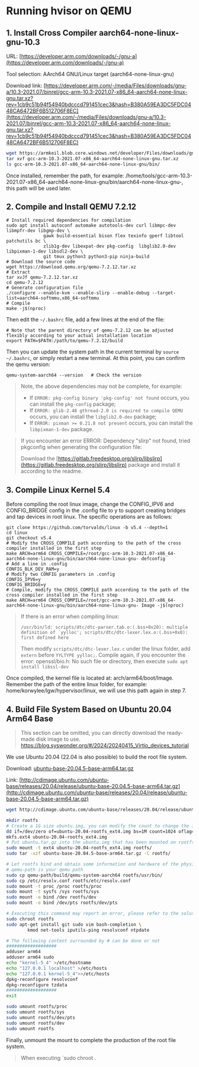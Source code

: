 # Running hvisor on QEMU

## 1. Install Cross Compiler aarch64-none-linux-gnu-10.3

URL: [https://developer.arm.com/downloads/-/gnu-a](https://developer.arm.com/downloads/-/gnu-a)

Tool selection: AArch64 GNU/Linux target (aarch64-none-linux-gnu)

Download link: [https://developer.arm.com/-/media/Files/downloads/gnu-a/10.3-2021.07/binrel/gcc-arm-10.3-2021.07-x86_64-aarch64-none-linux-gnu.tar.xz?rev=1cb9c51b94f54940bdcccd791451cec3&hash=B380A59EA3DC5FDC0448CA6472BF6B512706F8EC](https://developer.arm.com/-/media/Files/downloads/gnu-a/10.3-2021.07/binrel/gcc-arm-10.3-2021.07-x86_64-aarch64-none-linux-gnu.tar.xz?rev=1cb9c51b94f54940bdcccd791451cec3&hash=B380A59EA3DC5FDC0448CA6472BF6B512706F8EC)

```bash
wget https://armkeil.blob.core.windows.net/developer/Files/downloads/gnu-a/10.3-2021.07/binrel/gcc-arm-10.3-2021.07-x86_64-aarch64-none-linux-gnu.tar.xz
tar xvf gcc-arm-10.3-2021.07-x86_64-aarch64-none-linux-gnu.tar.xz
ls gcc-arm-10.3-2021.07-x86_64-aarch64-none-linux-gnu/bin/
```

Once installed, remember the path, for example: /home/tools/gcc-arm-10.3-2021.07-x86_64-aarch64-none-linux-gnu/bin/aarch64-none-linux-gnu-, this path will be used later.

## 2. Compile and Install QEMU 7.2.12

```
# Install required dependencies for compilation
sudo apt install autoconf automake autotools-dev curl libmpc-dev libmpfr-dev libgmp-dev \
              gawk build-essential bison flex texinfo gperf libtool patchutils bc \
              zlib1g-dev libexpat-dev pkg-config  libglib2.0-dev libpixman-1-dev libsdl2-dev \
              git tmux python3 python3-pip ninja-build
# Download the source code
wget https://download.qemu.org/qemu-7.2.12.tar.xz
# Extract
tar xvJf qemu-7.2.12.tar.xz
cd qemu-7.2.12
# Generate configuration file
./configure --enable-kvm --enable-slirp --enable-debug --target-list=aarch64-softmmu,x86_64-softmmu
# Compile
make -j$(nproc)
```

Then edit the `~/.bashrc` file, add a few lines at the end of the file:

```
# Note that the parent directory of qemu-7.2.12 can be adjusted flexibly according to your actual installation location
export PATH=$PATH:/path/to/qemu-7.2.12/build
```

Then you can update the system path in the current terminal by `source ~/.bashrc`, or simply restart a new terminal. At this point, you can confirm the qemu version:

```
qemu-system-aarch64 --version   # Check the version
```

> Note, the above dependencies may not be complete, for example:
>
> - If `ERROR: pkg-config binary 'pkg-config' not found` occurs, you can install the `pkg-config` package;
> - If `ERROR: glib-2.48 gthread-2.0 is required to compile QEMU` occurs, you can install the `libglib2.0-dev` package;
> - If `ERROR: pixman >= 0.21.8 not present` occurs, you can install the `libpixman-1-dev` package.

> If you encounter an error ERROR: Dependency "slirp" not found, tried pkgconfig when generating the configuration file:
>
> Download the [https://gitlab.freedesktop.org/slirp/libslirp](https://gitlab.freedesktop.org/slirp/libslirp) package and install it according to the readme.

## 3. Compile Linux Kernel 5.4

Before compiling the root linux image, change the CONFIG_IPV6 and CONFIG_BRIDGE config in the .config file to y to support creating bridges and tap devices in root linux. The specific operations are as follows:

```
git clone https://github.com/torvalds/linux -b v5.4 --depth=1
cd linux
git checkout v5.4
# Modify the CROSS_COMPILE path according to the path of the cross compiler installed in the first step
make ARCH=arm64 CROSS_COMPILE=/root/gcc-arm-10.3-2021.07-x86_64-aarch64-none-linux-gnu/bin/aarch64-none-linux-gnu- defconfig
# Add a line in .config
CONFIG_BLK_DEV_RAM=y
# Modify two CONFIG parameters in .config
CONFIG_IPV6=y
CONFIG_BRIDGE=y
# Compile, modify the CROSS_COMPILE path according to the path of the cross compiler installed in the first step
make ARCH=arm64 CROSS_COMPILE=/root/gcc-arm-10.3-2021.07-x86_64-aarch64-none-linux-gnu/bin/aarch64-none-linux-gnu- Image -j$(nproc)
```

> If there is an error when compiling linux:
>
> ```
> /usr/bin/ld: scripts/dtc/dtc-parser.tab.o:(.bss+0x20): multiple definition of `yylloc'; scripts/dtc/dtc-lexer.lex.o:(.bss+0x0): first defined here
> ```
>
> Then modify `scripts/dtc/dtc-lexer.lex.c` under the linux folder, add `extern` before `YYLTYPE yylloc;`. Compile again, if you encounter the error: openssl/bio.h: No such file or directory, then execute `sudo apt install libssl-dev`

Once compiled, the kernel file is located at: arch/arm64/boot/Image. Remember the path of the entire linux folder, for example: home/korwylee/lgw/hypervisor/linux, we will use this path again in step 7.

## 4. Build File System Based on Ubuntu 20.04 Arm64 Base

> This section can be omitted, you can directly download the ready-made disk image to use. https://blog.syswonder.org/#/2024/20240415_Virtio_devices_tutorial

We use Ubuntu 20.04 (22.04 is also possible) to build the root file system.

Download: [ubuntu-base-20.04.5-base-arm64.tar.gz](http://cdimage.ubuntu.com/ubuntu-base/releases/20.04/release/ubuntu-base-20.04.5-base-arm64.tar.gz)

Link: [http://cdimage.ubuntu.com/ubuntu-base/releases/20.04/release/ubuntu-base-20.04.5-base-arm64.tar.gz](http://cdimage.ubuntu.com/ubuntu-base/releases/20.04/release/ubuntu-base-20.04.5-base-arm64.tar.gz)

```bash
wget http://cdimage.ubuntu.com/ubuntu-base/releases/20.04/release/ubuntu-base-20.04.5-base-arm64.tar.gz

mkdir rootfs
# Create a 1G size ubuntu.img, you can modify the count to change the img size
dd if=/dev/zero of=ubuntu-20.04-rootfs_ext4.img bs=1M count=1024 oflag=direct
mkfs.ext4 ubuntu-20.04-rootfs_ext4.img
# Put ubuntu.tar.gz into the ubuntu.img that has been mounted on rootfs
sudo mount -t ext4 ubuntu-20.04-rootfs_ext4.img rootfs/
sudo tar -xzf ubuntu-base-20.04.5-base-arm64.tar.gz -C rootfs/

# Let rootfs bind and obtain some information and hardware of the physical machine
# qemu-path is your qemu path
sudo cp qemu-path/build/qemu-system-aarch64 rootfs/usr/bin/
sudo cp /etc/resolv.conf rootfs/etc/resolv.conf
sudo mount -t proc /proc rootfs/proc
sudo mount -t sysfs /sys rootfs/sys
sudo mount -o bind /dev rootfs/dev
sudo mount -o bind /dev/pts rootfs/dev/pts

# Executing this command may report an error, please refer to the solution below
sudo chroot rootfs
sudo apt-get install git sudo vim bash-completion \
		kmod net-tools iputils-ping resolvconf ntpdate

# The following content surrounded by # can be done or not
###################
adduser arm64
adduser arm64 sudo
echo "kernel-5_4" >/etc/hostname
echo "127.0.0.1 localhost" >/etc/hosts
echo "127.0.0.1 kernel-5_4">>/etc/hosts
dpkg-reconfigure resolvconf
dpkg-reconfigure tzdata
###################
exit

sudo umount rootfs/proc
sudo umount rootfs/sys
sudo umount rootfs/dev/pts
sudo umount rootfs/dev
sudo umount rootfs
```

Finally, unmount the mount to complete the production of the root file system.

> When executing `sudo chroot .